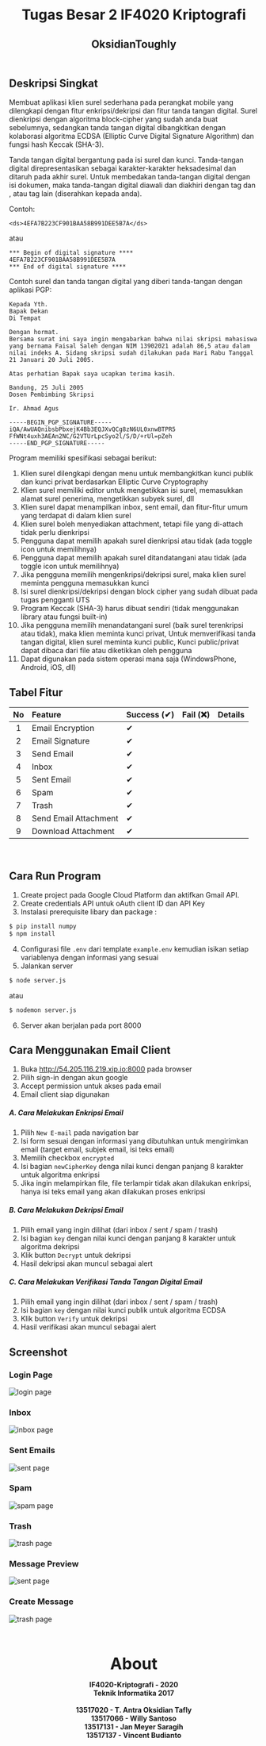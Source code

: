 <h1 align="center">
    <b>
        <br>
        Tugas Besar 2 IF4020 Kriptografi
        <br>
    </b>
</h1>

<h2 align="center">
    <b>
        OksidianToughly
        <br>
        <br>
    </b>
</h2>

## Deskripsi Singkat
Membuat aplikasi klien surel sederhana pada perangkat mobile yang dilengkapi dengan fitur enkripsi/dekripsi dan fitur tanda tangan digital. Surel dienkripsi dengan algoritma block-cipher yang sudah anda buat sebelumnya, sedangkan tanda tangan digital dibangkitkan dengan kolaborasi algoritma ECDSA (Elliptic Curve Digital Signature Algorithm) dan fungsi hash Keccak (SHA-3).

Tanda tangan digital bergantung pada isi surel dan kunci. Tanda-tangan digital direpresentasikan sebagai karakter-karakter heksadesimal dan ditaruh pada akhir surel. Untuk membedakan tanda-tangan digital dengan isi dokumen, maka tanda-tangan digital diawali dan diakhiri dengan tag <ds> dan </ds>, atau tag lain (diserahkan kepada anda).

Contoh:
```
<ds>4EFA7B223CF901BAA58B991DEE5B7A</ds>
```
atau
```
*** Begin of digital signature ****
4EFA7B223CF901BAA58B991DEE5B7A
*** End of digital signature ****
```

Contoh surel dan tanda tangan digital yang diberi tanda-tangan dengan aplikasi PGP:
```
Kepada Yth.
Bapak Dekan
Di Tempat

Dengan hormat.
Bersama surat ini saya ingin mengabarkan bahwa nilai skripsi mahasiswa yang bernama Faisal Saleh dengan NIM 13902021 adalah 86,5 atau dalam nilai indeks A. Sidang skripsi sudah dilakukan pada Hari Rabu Tanggal 21 Januari 20 Juli 2005.

Atas perhatian Bapak saya ucapkan terima kasih.

Bandung, 25 Juli 2005
Dosen Pembimbing Skripsi

Ir. Ahmad Agus

-----BEGIN_PGP_SIGNATURE-----
iQA/AwUAQnibsbPbxejK4Bb3EQJXvQCg8zN6UL0xnwBTPR5
FfWNt4uxh3AEAn2NC/G2VTUrLpcSyo2l/S/D/+rUl=pZeh
-----END_PGP_SIGNATURE-----
```

Program memiliki spesifikasi sebagai berikut:
<ol>
	<li>Klien surel dilengkapi dengan menu untuk membangkitkan kunci publik dan kunci privat berdasarkan Elliptic Curve Cryptography</li>
	<li>Klien surel memiliki editor untuk mengetikkan isi surel, memasukkan alamat surel penerima, mengetikkan subyek surel, dll</li>
	<li>Klien surel dapat menampilkan inbox, sent email, dan fitur-fitur umum yang terdapat di dalam klien surel</li>
	<li>Klien surel boleh menyediakan attachment, tetapi file yang di-attach tidak perlu dienkripsi</li>
	<li>Pengguna dapat memilih apakah surel dienkripsi atau tidak (ada toggle icon untuk memilihnya)</li>
	<li>Pengguna dapat memilih apakah surel ditandatangani atau tidak (ada toggle icon untuk memilihnya)</li>
	<li>Jika pengguna memilih mengenkripsi/dekripsi surel, maka klien surel meminta pengguna memasukkan kunci</li>
	<li>Isi surel dienkripsi/dekripsi dengan block cipher yang sudah dibuat pada tugas pengganti UTS</li>
	<li>Program Keccak (SHA-3) harus dibuat sendiri (tidak menggunakan library atau fungsi built-in)</li>
	<li>Jika pengguna memilih menandatangani surel (baik surel terenkripsi atau tidak), maka klien meminta kunci privat, Untuk memverifikasi tanda tangan digital, klien surel meminta kunci public, Kunci public/privat dapat dibaca dari file atau diketikkan oleh pengguna</li>
	<li>Dapat digunakan pada sistem operasi mana saja (WindowsPhone, Android, iOS, dll)</li>
</ol>

## Tabel Fitur
| No | Feature                     | Success (✔) | Fail (❌) | Details |
|:--:|:----------------------------|:------------|:----------|:--------|
|  1 | Email Encryption            | ✔           |           |         |
|  2 | Email Signature             | ✔           |           |         |
|  3 | Send Email                  | ✔           |           |         |
|  4 | Inbox                       | ✔           |           |         |
|  5 | Sent Email                  | ✔           |           |         |
|  6 | Spam                        | ✔           |           |         |
|  7 | Trash                       | ✔           |           |         |
|  8 | Send Email Attachment       | ✔           |           |         |
|  9 | Download Attachment         | ✔           |           |         |

<br>

## Cara Run Program
1. Create project pada Google Cloud Platform dan aktifkan Gmail API.
2. Create credentials API untuk oAuth client ID dan API Key
3. Instalasi prerequisite libary dan package :
```bash
$ pip install numpy
$ npm install
```
4. Configurasi file `.env` dari template `example.env` kemudian isikan setiap variablenya dengan informasi yang sesuai
5. Jalankan server
```bash
$ node server.js
```
atau
```bash
$ nodemon server.js
```
6. Server akan berjalan pada port 8000

## Cara Menggunakan Email Client
1. Buka http://54.205.116.219.xip.io:8000 pada browser
2. Pilih sign-in dengan akun google
3. Accept permission untuk akses pada email
4. Email client siap digunakan

##### A. Cara Melakukan Enkripsi Email
1. Pilih `New E-mail` pada navigation bar
2. Isi form sesuai dengan informasi yang dibutuhkan untuk mengirimkan email (target    email, subjek email, isi teks email)
3. Memilih checkbox `encrypted`
4. Isi bagian `newCipherKey` denga  nilai kunci dengan panjang 8 karakter untuk    algoritma enkripsi
5. Jika ingin melampirkan file, file terlampir tidak akan dilakukan enkripsi, hanya isi teks email yang akan dilakukan proses enkripsi

##### B. Cara Melakukan Dekripsi Email
1. Pilih email yang ingin dilihat (dari inbox / sent / spam / trash)
2. Isi bagian `key` dengan nilai kunci dengan panjang 8 karakter untuk algoritma dekripsi
3. Klik button `Decrypt` untuk dekripsi
4. Hasil dekripsi akan muncul sebagai alert

##### C. Cara Melakukan Verifikasi Tanda Tangan Digital Email
1. Pilih email yang ingin dilihat (dari inbox / sent / spam / trash)
2. Isi bagian `key` dengan nilai kunci publik untuk algoritma ECDSA
3. Klik button `Verify` untuk dekripsi
4. Hasil verifikasi akan muncul sebagai alert

## Screenshot

### Login Page
![login page](./doc/1.png)

### Inbox
![inbox page](./doc/2.png)

### Sent Emails
![sent page](./doc/3.png)

### Spam
![spam page](./doc/4.png)

### Trash
![trash page](./doc/5.png)

### Message Preview
![sent page](./doc/6.png)

### Create Message
![trash page](./doc/7.png)

<br>

<p align="center">
    <b>
        <br>
        <font size="6">
            About
        </font>
    </b>
</p>

<p align="center">
    <b>
        IF4020-Kriptografi - 2020
        <br>
        Teknik Informatika 2017
        <br>
        <br>
        13517020 - T. Antra Oksidian Tafly
        <br>
        13517066 - Willy Santoso
        <br>
        13517131 - Jan Meyer Saragih
        <br>
        13517137 - Vincent Budianto
    </b>
</p>
